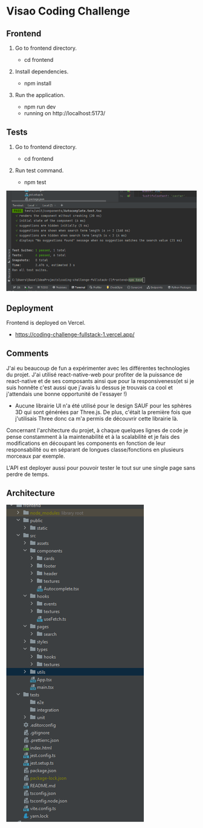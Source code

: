 # Visao Coding Challenge
## Frontend

1. Go to frontend directory.
    - cd frontend
   
2. Install dependencies.
   - npm install
   
3. Run the application.
    - npm run dev 
    - running on http://localhost:5173/

## Tests
1. Go to frontend directory.
   - cd frontend

2. Run test command.
   - npm test


![Alt Text](public/static/images/tests.png)


## Deployment

Frontend is deployed on Vercel.
- https://coding-challenge-fullstack-1.vercel.app/

## Comments

J'ai eu beaucoup de fun a expérimenter avec les différentes technologies du projet.
J'ai utilisé react-native-web pour profiter de la puissance de react-native et de ses 
composants ainsi que pour la responsiveness(et si je suis honnête c'est aussi que j'avais 
lu dessus je trouvais ca cool et j'attendais une bonne opportunité de l'essayer !)

- Aucune librairie UI n'a été utilisé pour le design SAUF pour les sphères 3D qui sont générées par Three.js. 
  De plus, c'était la première fois que j'utilisais Three donc ca m'a permis de découvrir cette librairie là.

Concernant l'architecture du projet, à chaque quelques lignes de code je pense constamment à la maintenabilité et
à la scalabilité et je fais des modifications en découpant les components en fonction de leur responsabilité 
ou en séparant de longues classe/fonctions en plusieurs morceaux par exemple. 

L'API est deployer aussi pour pouvoir tester le tout sur une single page sans perdre de temps.

## Architecture

![Alt Text](public/static/images/frontEnd-Architecture.png)
